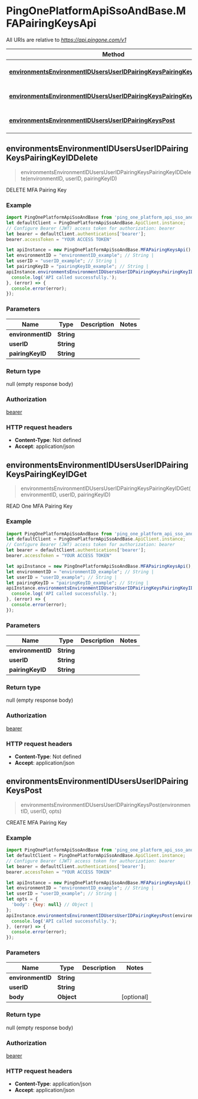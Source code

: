 # PingOnePlatformApiSsoAndBase.MFAPairingKeysApi

All URIs are relative to *https://api.pingone.com/v1*

Method | HTTP request | Description
------------- | ------------- | -------------
[**environmentsEnvironmentIDUsersUserIDPairingKeysPairingKeyIDDelete**](MFAPairingKeysApi.md#environmentsEnvironmentIDUsersUserIDPairingKeysPairingKeyIDDelete) | **DELETE** /environments/{environmentID}/users/{userID}/pairingKeys/{pairingKeyID} | DELETE MFA Pairing Key
[**environmentsEnvironmentIDUsersUserIDPairingKeysPairingKeyIDGet**](MFAPairingKeysApi.md#environmentsEnvironmentIDUsersUserIDPairingKeysPairingKeyIDGet) | **GET** /environments/{environmentID}/users/{userID}/pairingKeys/{pairingKeyID} | READ One MFA Pairing Key
[**environmentsEnvironmentIDUsersUserIDPairingKeysPost**](MFAPairingKeysApi.md#environmentsEnvironmentIDUsersUserIDPairingKeysPost) | **POST** /environments/{environmentID}/users/{userID}/pairingKeys | CREATE MFA Pairing Key



## environmentsEnvironmentIDUsersUserIDPairingKeysPairingKeyIDDelete

> environmentsEnvironmentIDUsersUserIDPairingKeysPairingKeyIDDelete(environmentID, userID, pairingKeyID)

DELETE MFA Pairing Key

### Example

```javascript
import PingOnePlatformApiSsoAndBase from 'ping_one_platform_api_sso_and_base';
let defaultClient = PingOnePlatformApiSsoAndBase.ApiClient.instance;
// Configure Bearer (JWT) access token for authorization: bearer
let bearer = defaultClient.authentications['bearer'];
bearer.accessToken = "YOUR ACCESS TOKEN"

let apiInstance = new PingOnePlatformApiSsoAndBase.MFAPairingKeysApi();
let environmentID = "environmentID_example"; // String | 
let userID = "userID_example"; // String | 
let pairingKeyID = "pairingKeyID_example"; // String | 
apiInstance.environmentsEnvironmentIDUsersUserIDPairingKeysPairingKeyIDDelete(environmentID, userID, pairingKeyID).then(() => {
  console.log('API called successfully.');
}, (error) => {
  console.error(error);
});

```

### Parameters


Name | Type | Description  | Notes
------------- | ------------- | ------------- | -------------
 **environmentID** | **String**|  | 
 **userID** | **String**|  | 
 **pairingKeyID** | **String**|  | 

### Return type

null (empty response body)

### Authorization

[bearer](../README.md#bearer)

### HTTP request headers

- **Content-Type**: Not defined
- **Accept**: application/json


## environmentsEnvironmentIDUsersUserIDPairingKeysPairingKeyIDGet

> environmentsEnvironmentIDUsersUserIDPairingKeysPairingKeyIDGet(environmentID, userID, pairingKeyID)

READ One MFA Pairing Key

### Example

```javascript
import PingOnePlatformApiSsoAndBase from 'ping_one_platform_api_sso_and_base';
let defaultClient = PingOnePlatformApiSsoAndBase.ApiClient.instance;
// Configure Bearer (JWT) access token for authorization: bearer
let bearer = defaultClient.authentications['bearer'];
bearer.accessToken = "YOUR ACCESS TOKEN"

let apiInstance = new PingOnePlatformApiSsoAndBase.MFAPairingKeysApi();
let environmentID = "environmentID_example"; // String | 
let userID = "userID_example"; // String | 
let pairingKeyID = "pairingKeyID_example"; // String | 
apiInstance.environmentsEnvironmentIDUsersUserIDPairingKeysPairingKeyIDGet(environmentID, userID, pairingKeyID).then(() => {
  console.log('API called successfully.');
}, (error) => {
  console.error(error);
});

```

### Parameters


Name | Type | Description  | Notes
------------- | ------------- | ------------- | -------------
 **environmentID** | **String**|  | 
 **userID** | **String**|  | 
 **pairingKeyID** | **String**|  | 

### Return type

null (empty response body)

### Authorization

[bearer](../README.md#bearer)

### HTTP request headers

- **Content-Type**: Not defined
- **Accept**: application/json


## environmentsEnvironmentIDUsersUserIDPairingKeysPost

> environmentsEnvironmentIDUsersUserIDPairingKeysPost(environmentID, userID, opts)

CREATE MFA Pairing Key

### Example

```javascript
import PingOnePlatformApiSsoAndBase from 'ping_one_platform_api_sso_and_base';
let defaultClient = PingOnePlatformApiSsoAndBase.ApiClient.instance;
// Configure Bearer (JWT) access token for authorization: bearer
let bearer = defaultClient.authentications['bearer'];
bearer.accessToken = "YOUR ACCESS TOKEN"

let apiInstance = new PingOnePlatformApiSsoAndBase.MFAPairingKeysApi();
let environmentID = "environmentID_example"; // String | 
let userID = "userID_example"; // String | 
let opts = {
  'body': {key: null} // Object | 
};
apiInstance.environmentsEnvironmentIDUsersUserIDPairingKeysPost(environmentID, userID, opts).then(() => {
  console.log('API called successfully.');
}, (error) => {
  console.error(error);
});

```

### Parameters


Name | Type | Description  | Notes
------------- | ------------- | ------------- | -------------
 **environmentID** | **String**|  | 
 **userID** | **String**|  | 
 **body** | **Object**|  | [optional] 

### Return type

null (empty response body)

### Authorization

[bearer](../README.md#bearer)

### HTTP request headers

- **Content-Type**: application/json
- **Accept**: application/json

